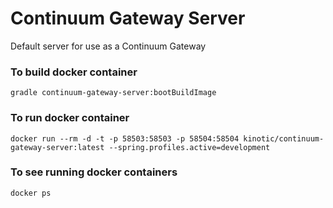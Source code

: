 # Continuum Gateway Server
Default server for use as a Continuum Gateway


### To build docker container
```shell script
gradle continuum-gateway-server:bootBuildImage
```

### To run docker container
```shell script
docker run --rm -d -t -p 58503:58503 -p 58504:58504 kinotic/continuum-gateway-server:latest --spring.profiles.active=development
```

### To see running docker containers
```shell script
docker ps
```

